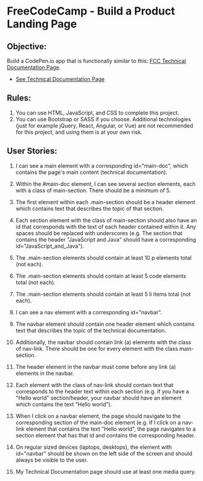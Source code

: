 # FreeCodeCamp - Build a Product Landing Page
## Objective:
Build a CodePen.io app that is functionally similar to this: [FCC Technical Documentation Page](https://codepen.io/freeCodeCamp/full/NdrKKL).

* [See Technical Documentation Page](https://stephenowen07.github.io/FreeCodeCamp-Technical-Documentation-Page)


## Rules:
1. You can use HTML, JavaScript, and CSS to complete this project. 
2. You can use Bootstrap or SASS if you choose. Additional technologies (just for example jQuery, React, Angular, or Vue) are not recommended for this project, and using them is at your own risk. 

## User Stories:

1. I can see a main element with a corresponding id="main-doc", which contains the page's main content (technical documentation).
   
2. Within the #main-doc element, I can see several section elements, each with a class of main-section. There should be a minimum of 5.

3. The first element within each .main-section should be a header element which contains text that describes the topic of that section.

4. Each section element with the class of main-section should also have an id that corresponds with the text of each header contained within it. Any spaces should be replaced with underscores (e.g. The section that contains the header "JavaScript and Java" should have a corresponding id="JavaScript_and_Java").

5. The .main-section elements should contain at least 10 p elements total (not each).

6. The .main-section elements should contain at least 5 code elements total (not each).

7. The .main-section elements should contain at least 5 li items total (not each).

8. I can see a nav element with a corresponding id="navbar".

9. The navbar element should contain one header element which contains text that describes the topic of the technical documentation.

10. Additionally, the navbar should contain link (a) elements with the class of nav-link. There should be one for every element with the class main-section.

11. The header element in the navbar must come before any link (a) elements in the navbar.

12. Each element with the class of nav-link should contain text that corresponds to the header text within each section (e.g. if you have a "Hello world" section/header, your navbar should have an element which contains the text "Hello world").

13. When I click on a navbar element, the page should navigate to the corresponding section of the main-doc element (e.g. If I click on a nav-link element that contains the text "Hello world", the page navigates to a section element that has that id and contains the corresponding header.

14. On regular sized devices (laptops, desktops), the element with id="navbar" should be shown on the left side of the screen and should always be visible to the user.

15. My Technical Documentation page should use at least one media query.

